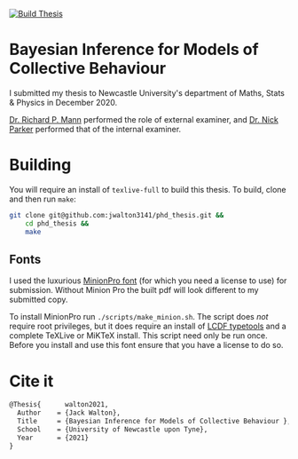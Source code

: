 [![Build Thesis](https://github.com/jwalton3141/phd_thesis/actions/workflows/main.yml/badge.svg)](https://github.com/jwalton3141/phd_thesis/actions/workflows/main.yml)

# Bayesian Inference for Models of Collective Behaviour

I submitted my thesis to Newcastle University's department of Maths, Stats &
Physics in December 2020.

[Dr. Richard P. Mann](http://www.richardpmann.com/) performed the role of
external examiner, and [Dr. Nick
Parker](https://www.ncl.ac.uk/maths-physics/people/profile/nickparker.html)
performed that of the internal examiner.

# Building

You will require an install of `texlive-full` to build this thesis. To build,
clone and then run `make`:

```sh
git clone git@github.com:jwalton3141/phd_thesis.git &&
    cd phd_thesis &&
    make
```

## Fonts

I used the luxurious [MinionPro font](https://fonts.adobe.com/fonts/minion)
(for which you need a license to use) for submission. Without Minion Pro the
built pdf will look different to my submitted copy.

To install MinionPro run `./scripts/make_minion.sh`. The script does *not*
require root privileges, but it does require an install of [LCDF
typetools](http://www.lcdf.org/type/) and a complete TeXLive or MiKTeX install.
This script need only be run once. Before you install and use this font ensure
that you have a license to do so. 

# Cite it

```tex
@Thesis{	  walton2021,
  Author	= {Jack Walton},
  Title		= {Bayesian Inference for Models of Collective Behaviour },
  School	= {University of Newcastle upon Tyne},
  Year		= {2021}
}
```
